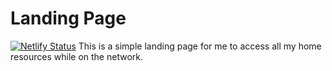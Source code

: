 # Landing Page
[![Netlify Status](https://api.netlify.com/api/v1/badges/582888f6-9d51-4732-9d06-6be11e8af9e2/deploy-status)](https://app.netlify.com/sites/confident-blackwell-d58e31/deploys)
This is a simple landing page for me to access all my home resources while on the network. 
